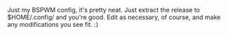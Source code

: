 Just my BSPWM config, it's pretty neat. Just extract the release to $HOME/.config/ and you're good. Edit as necessary, of course, and make any modifications you see fit. :)
